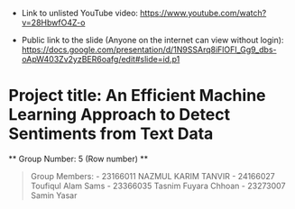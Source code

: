 - Link to unlisted YouTube video: https://www.youtube.com/watch?v=28HbwfO4Z-o

- Public link to the slide (Anyone on the internet can view without login): https://docs.google.com/presentation/d/1N9SSArq8iFlOFI_Gg9_dbs-oApW403Zv2yzBER6oafg/edit#slide=id.p1

# Project title: An Efficient Machine Learning Approach to Detect Sentiments from Text Data

** Group Number: 5 (Row number) **

> Group Members:
    - 23166011 NAZMUL KARIM TANVIR
    - 24166027 Toufiqul Alam Sams
    - 23366035 Tasnim Fuyara Chhoan
    - 23273007 Samin Yasar